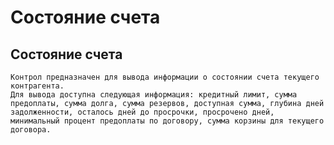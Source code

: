 ﻿---
description: 2.4.7
---
# Состояние счета
## Состояние счета
	Контрол предназначен для вывода информации о состоянии счета текущего контрагента.
	Для вывода доступна следующая информация: кредитный лимит, сумма предоплаты, сумма долга, сумма резервов, доступная сумма, глубина дней задолженности, осталось дней до просрочки, просрочено дней, минимальный процент предоплаты по договору, сумма корзины для текущего договора.
